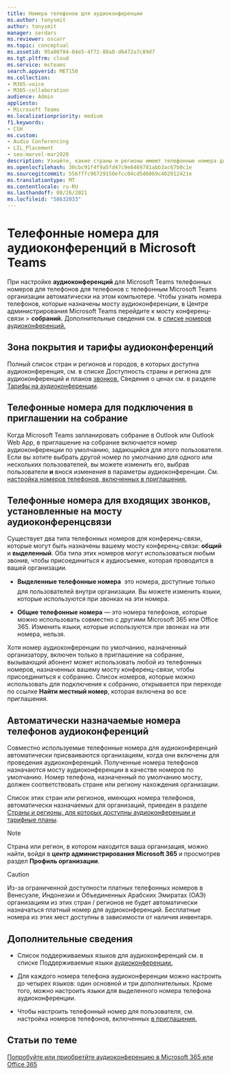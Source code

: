 ```yaml
---
title: Номера телефонов для аудиоконференции
ms.author: tonysmit
author: tonysmit
manager: serdars
ms.reviewer: oscarr
ms.topic: conceptual
ms.assetid: 95a08f84-04e5-4f72-88a8-d6472a7c89d7
ms.tgt.pltfrm: cloud
ms.service: msteams
search.appverid: MET150
ms.collection:
- M365-voice
- M365-collaboration
audience: Admin
appliesto:
- Microsoft Teams
ms.localizationpriority: medium
f1.keywords:
- CSH
ms.custom:
- Audio Conferencing
- LIL_Placement
- seo-marvel-mar2020
description: Узнайте, какие страны и регионы имеют телефонные номера для конференц-связи и как они автоматически назначаются.
ms.openlocfilehash: 30cbc91f4f9a5fd47c9e8469781abb3ac67b0c1e
ms.sourcegitcommit: 556fffc96729150efcc04cd5d6069c402012421e
ms.translationtype: MT
ms.contentlocale: ru-RU
ms.lasthandoff: 08/26/2021
ms.locfileid: "58632033"
---
```

# <a name="phone-numbers-for-audio-conferencing-in-microsoft-teams"></a>Телефонные номера для аудиоконференций в Microsoft Teams

При настройке **аудиоконференций** для Microsoft Teams телефонных номеров для телефонов для телефонов с телефонным Microsoft Teams организации автоматически на этом компьютере. Чтобы узнать номера телефонов, которые назначены мосту аудиоконференции, в Центре администрирования Microsoft Teams перейдите к мосту конференц-связи   >  **собраний.** Дополнительные сведения см. в [списке номеров аудиоконференций.](see-a-list-of-audio-conferencing-numbers-in-teams.md)
  
  
## <a name="audio-conferencing-coverage-and-pricing"></a>Зона покрытия и тарифы аудиоконференций

Полный список стран и регионов и городов, в которых доступна аудиоконференция, см. в списке Доступность страны и региона для аудиоконференций и планов [звонков.](country-and-region-availability-for-audio-conferencing-and-calling-plans/country-and-region-availability-for-audio-conferencing-and-calling-plans.md) Сведения о ценах см. в разделе [Тарифы на аудиоконференции](https://go.microsoft.com/fwlink/?linkid=799762).
  
## <a name="dial-in-phone-numbers-in-a-meeting-invite"></a>Телефонные номера для подключения в приглашении на собрание

Когда Microsoft Teams запланировать собрание в Outlook или Outlook Web App, в приглашение на собрание включается номер аудиоконференции по умолчанию, задающийся для этого пользователя. Если вы хотите выбрать другой номер по умолчанию для одного или нескольких пользователей, вы можете изменить его, выбрав пользователи **и** внося изменения в параметры аудиоконференции. См. [настройка номеров телефонов, включенных в приглашения.](set-the-phone-numbers-included-on-invites-in-teams.md)
  
  
## <a name="dial-in-phone-numbers-set-on-an-audio-conferencing-bridge"></a>Телефонные номера для входящих звонков, установленные на мосту аудиоконференцсвязи

Существует два типа телефонных номеров для конференц-связи, которые могут быть назначены вашему мосту конференц-связи: **общий** и **выделенный**. Оба типа этих номеров могут использоваться любым звонив, чтобы присоединиться к аудиосъемке, которая проводится в вашей организации.
  
- **Выделенные телефонные номера**  это номера, доступные только для пользователей внутри организации. Вы можете изменить языки, которые используются при звонках на эти номера.
  
- **Общие телефонные номера** — это номера телефонов, которые можно использовать совместно с другими Microsoft 365 или Office 365. Изменить языки, которые используются при звонках на эти номера, нельзя.
  
Хотя номер аудиоконференции по умолчанию, назначенный организатору, включен только в приглашение на собрание, вызывающий абонент может использовать любой из телефонных номеров, назначенных вашему мосту конференц-связи, чтобы присоединиться к собранию. Список номеров, которые можно использовать для подключения к собранию, открывается при переходе по ссылке **Найти местный номер**, которая включена во все приглашения.
  
## <a name="automatically-assigned-audio-conferencing-phone-numbers"></a>Автоматически назначаемые номера телефонов аудиоконференций

Совместно используемые телефонные номера для аудиоконференций автоматически присваиваются организациям, когда они включены для проведения аудиоконференций. Полученные номера телефонов назначаются мосту аудиоконференции в качестве номеров по умолчанию. Номер телефона, назначенный по умолчанию мосту, должен соответствовать стране или региону нахождения организации.

Список этих стран или регионов, имеющих номера телефонов, автоматически назначаемых для организаций, приведен в разделе [Страны и регионы, для которых доступны аудиоконференции и тарифные планы](country-and-region-availability-for-audio-conferencing-and-calling-plans/country-and-region-availability-for-audio-conferencing-and-calling-plans.md).
    
> [!NOTE]
> Страна или регион, в котором находится ваша организация, можно найти, войдя в **центр администрирования Microsoft 365** и просмотрев раздел **Профиль организации**. 
  
> [!CAUTION]
> Из-за ограниченной доступности платных телефонных номеров в Венесуэле, Индонезии и Объединенных Арабских Эмиратах (ОАЭ) организациям из этих стран / регионов не будет автоматически назначаться платный номер для аудиоконференций. Бесплатные номера из этих мест доступны в зависимости от наличия инвентаря. 
  

## <a name="what-else-should-you-know"></a>Дополнительные сведения

- Список поддерживаемых языков для аудиоконференций см. в списке Поддерживаемые языки [аудиоконференции.](audio-conferencing-supported-languages.md)
    
- Для каждого номера телефона аудиоконференции можно настроить до четырех языков: один основной и три дополнительных. Кроме того, можно настроить языки для выделенного номера телефона аудиоконференции.
    
- Чтобы настроить телефонный номер для пользователя, см. настройка номеров телефонов, включенных [в приглашения.](set-the-phone-numbers-included-on-invites-in-teams.md)

   
## <a name="related-topics"></a>Статьи по теме

[Попробуйте или приобретйте аудиоконференцию в Microsoft 365 или Office 365](/skypeforbusiness/audio-conferencing-in-office-365/try-or-purchase-audio-conferencing-in-office-365)
